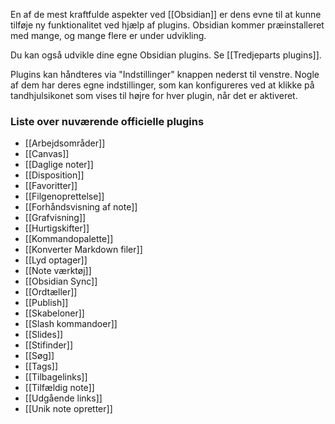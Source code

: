 En af de mest kraftfulde aspekter ved [[Obsidian]] er dens evne til at kunne tilføje ny funktionalitet ved hjælp af plugins. Obsidian kommer præinstalleret med mange, og mange flere er under udvikling.

Du kan også udvikle dine egne Obsidian plugins. Se [[Tredjeparts plugins]].

Plugins kan håndteres via "Indstillinger" knappen nederst til venstre. Nogle af dem har deres egne indstillinger, som kan konfigureres ved at klikke på tandhjulsikonet som vises til højre for hver plugin, når det er aktiveret.

### Liste over nuværende officielle plugins

- [[Arbejdsområder]]
- [[Canvas]]
- [[Daglige noter]]
- [[Disposition]]
- [[Favoritter]]
- [[Filgenoprettelse]]
- [[Forhåndsvisning af note]]
- [[Grafvisning]]
- [[Hurtigskifter]]
- [[Kommandopalette]]
- [[Konverter Markdown filer]]
- [[Lyd optager]]
- [[Note værktøj]]
- [[Obsidian Sync]]
- [[Ordtæller]]
- [[Publish]]
- [[Skabeloner]]
- [[Slash kommandoer]]
- [[Slides]]
- [[Stifinder]]
- [[Søg]]
- [[Tags]]
- [[Tilbagelinks]]
- [[Tilfældig note]]
- [[Udgående links]]
- [[Unik note opretter]]
